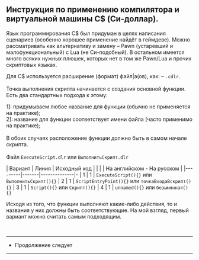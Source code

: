 Инструкция по применению компилятора и виртуальной машины C$ (Си-доллар).
-
Язык программирования С$ был придуман в целях написания сценариев (особенно хорошее применение найдёт в геймдеве).
Можно рассматривать как альтернативу и замену – Pawn (устаревший и малофункциональный) с Lua (не Си-подобный).
В остальном имеется много всяких нужных плюшек, которых нет в том же Pawn/Lua и прочих скриптовых языках.

Для C$ используется расширение (формат) файл|а(ов), как: – `.cdlr`.<br><br>
Точка выполнения скрипта начинается с создания основной функции. Есть два стандартных подхода к этому: <br>

1]: придумываем любое название для функции (обычно не применяется на практике);<br>
2]: название для функции соответствует имени файла (часто применимо на практике);<br>
<br>
В обоих случаях расположение функции должно быть в самом начале скрипта. <br><br>
Файл ``` ExecuteScript.dlr ``` или ``` ВыполнитьСкрипт.dlr ``` <br>

| Вариант | Линия | Исходный код |
|         |       | На английском - На русском |
|---------|-------|--------------|-
| 1 | 1 | ``` ExecuteScript(){} ``` или ``` ВыполнитьСкрипт(){} ```
| 2 | 1 | ``` ScriptEntryPoint(){} ``` или  ``` точкаВходаВскрипт(){} ```
| 3 | 1 | ``` Script(){} ``` или ``` Скрипт(){} ```
| 4 | 1 | ``` unnamed(){} ``` или ``` безымянная(){} ```

Исходя из того, что функции выполняют какие-либо действия, то и названия у них должны быть соответствующие. На мой взгляд, первый вариант можно считать самым подходящим.

<br>

---------------------
* Продолжение следует
---------------------
